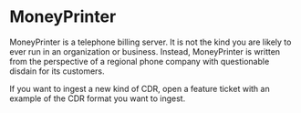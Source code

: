 # MoneyPrinter

MoneyPrinter is a telephone billing server.  It is not the kind you
are likely to ever run in an organization or business.  Instead,
MoneyPrinter is written from the perspective of a regional phone
company with questionable disdain for its customers.

If you want to ingest a new kind of CDR, open a feature ticket with an
example of the CDR format you want to ingest.
